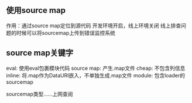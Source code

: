 ## 使用source map
作用：通过source map定位到源代码
开发环境开启，线上环境关闭
线上排查问题的时候可以将sourcemap上传到错误监控系统

## source map关键字
eval: 使用eval包裹模块代码
source map: 产生.map文件
cheap: 不包含列信息
inline: 将.map作为DataURI嵌入，不单独生成.map文件
module: 包含loader的sourcemap

sourcemap类型......上网查阅


